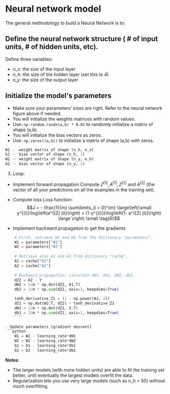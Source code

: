 # Neural network model

The general methodology to build a Neural Network is to:

## Define the neural network structure ( # of input units,  # of hidden units, etc). 
Define three variables:

- *n_x:* the size of the input layer
- *n_h:* the size of the hidden layer (set this to 4) 
- *n_y:* the size of the output layer

## Initialize the model's parameters
- Make sure your parameters' sizes are right. Refer to the neural network figure above if needed.
- You will initialize the weights matrices with random values. 
- Use: `np.random.randn(a,b) * 0.01` to randomly initialize a matrix of shape (a,b).
- You will initialize the bias vectors as zeros. 
- Use: `np.zeros((a,b))` to initialize a matrix of shape (a,b) with zeros.

```python
W1 -- weight matrix of shape (n_h, n_x)
b1 -- bias vector of shape (n_h, 1)
W2 -- weight matrix of shape (n_y, n_h)
b2 -- bias vector of shape (n_y, 1)
```
3. Loop:
- Implement forward propagation
Compute $Z^{[1]}, A^{[1]}, Z^{[2]}$ and $A^{[2]}$ (the vector of all your predictions on all the examples in the training set).

- Compute loss
Loss function:
$$J = - \frac{1}{m} \sum\limits_{i = 0}^{m} \large\left(\small y^{(i)}\log\left(a^{[2] (i)}\right) + (1-y^{(i)})\log\left(1- a^{[2] (i)}\right)  \large  \right) \small \tag{6}$$


- Implement backward propagation to get the gradients
```python
    # First, retrieve W1 and W2 from the dictionary "parameters".
    W1 = parameters["W1"]
    W2 = parameters["W2"]
 
    # Retrieve also A1 and A2 from dictionary "cache".
    A1 = cache["A1"]
    A2 = cache["A2"]
    
    # Backward propagation: calculate dW1, db1, dW2, db2. 
    dZ2 = A2 - Y
    dW2 = 1/m * np.dot(dZ2, A1.T)
    db2 = 1/m * np.sum(dZ2, axis=1, keepdims=True)

    tanh_derivative_Z1 = (1 - np.power(A1, 2))
    dZ1 = np.dot(W2.T, dZ2) * tanh_derivative_Z1
    dW1 = 1/m * np.dot(dZ1, X.T)
    db1 = 1/m * np.sum(dZ1, axis=1, keepdims=True)
    ```

- Update parameters (gradient descent)
```python
    W1 = W1 - learning_rate*dW1
    W2 = W2 - learning_rate*dW2
    b1 = b1 - learning_rate*db1
    b2 = b2 - learning_rate*db2
```


**Notes**:
- The larger models (with more hidden units) are able to fit the training set better, until eventually the largest models overfit the data. 
- Regularization lets you use very large models (such as n_h = 50) without much overfitting. 


